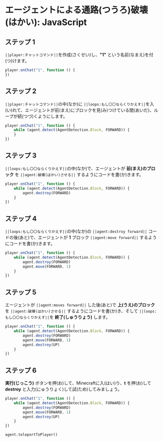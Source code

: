 # エージェントによる通路(つうろ)破壊(はかい): JavaScript


## ステップ 1
``||player:チャットコマンド||``を作成(さくせい)し、**"1"** という名前(なまえ)を付(つ)けます。

```javascript
player.onChat("1", function () {
})
```

## ステップ 2
``||player:チャットコマンド||``の中(なか)に ``||loops:もし〇〇ならくりかえす||``を入(い)れて、エージェントが前(まえ)にブロックを見(み)つけている間(あいだ)、ループが続(つづ)くようにします。

```javascript
player.onChat("1", function () {
    while (agent.detect(AgentDetection.Block, FORWARD)) {  	
    }
})
```

## ステップ 3
``||loops:もし〇〇ならくりかえす||``の中(なか)で、エージェントが **前(まえ)のブロック** を ``||agent:破壊(はかい)させる||`` するようにコードを書(か)きます。

```javascript
player.onChat("1", function () {
    while (agent.detect(AgentDetection.Block, FORWARD)) {
        agent.destroy(FORWARD)
    }
})
```

## ステップ 4

``||loops:もし〇〇ならくりかえす||``の中(なか)の ``||agent:destroy forward||`` コードの後(あと)で、エージェントが **1** ブロック ``||agent:move forward||`` するようにコードを書(か)きます。

```javascript
player.onChat("1", function () {
    while (agent.detect(AgentDetection.Block, FORWARD)) {
        agent.destroy(FORWARD)
        agent.move(FORWARD, 1)
    }
})
```

## ステップ 5

エージェントが ``||agent:moves forward||`` した後(あと)で **上(うえ)のブロック** を ``||agent:破壊(はかい)させる||`` するようにコードを書(か)き、そして ``||loops:もし〇〇ならくりかえす||``を **終了(しゅうりょう)** します。

```javascript
player.onChat("1", function () {
    while (agent.detect(AgentDetection.Block, FORWARD)) {
        agent.destroy(FORWARD)
        agent.move(FORWARD, 1)
        agent.destroy(UP)
    }
})
```
## ステップ 6

**実行(じっこう)** ボタンを押(お)して、Minecraftに入(はい)り、**t** を押(お)して **destroy** と入力(にゅうりょく)して試(ため)してみましょう。

```javascript
player.onChat("1", function () { 
    while (agent.detect(AgentDetection.Block, FORWARD)) { 
        agent.destroy(FORWARD) 
        agent.move(FORWARD, 1) 
        agent.destroy(UP) 
    } 
})
```

```ghost
agent.teleportToPlayer()
```
